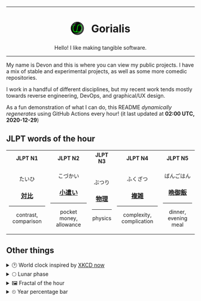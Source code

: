 ***

<h1 align="center">
<sub>
    <img src="readme/resources/avatar.png" height="36">
</sub>
&nbsp;
Gorialis
</h1>
<p align="center">
Hello! I like making tangible software.
</p>

***

My name is Devon and this is where you can view my public projects. I have a mix of stable and experimental projects, as well as some more comedic repositories.

I work in a handful of different disciplines, but my recent work tends mostly towards reverse engineering, DevOps, and graphical/UX design.

As a fun demonstration of what I can do, this README *dynamically regenerates* using GitHub Actions every hour! (it last updated at **02:00 UTC, 2020-12-29**)

<h2>JLPT words of the hour</h2>
<table>
    <tr>
        <th>JLPT N1</th>
        <th>JLPT N2</th>
        <th>JLPT N3</th>
        <th>JLPT N4</th>
        <th>JLPT N5</th>
    </tr>
    <tr>
        <td>
            <p align="center">たいひ</p>
            <h3 align="center"><b><a href="https://jisho.org/search/%E5%AF%BE%E6%AF%94">対比</a></b></h3>
            <hr>
            <p align="center">contrast,<wbr> comparison</p>
        </td>
        <td>
            <p align="center">こづかい</p>
            <h3 align="center"><b><a href="https://jisho.org/search/%E5%B0%8F%E9%81%A3%E3%81%84">小遣い</a></b></h3>
            <hr>
            <p align="center">pocket money,<wbr> allowance</p>
        </td>
        <td>
            <p align="center">ぶつり</p>
            <h3 align="center"><b><a href="https://jisho.org/search/%E7%89%A9%E7%90%86">物理</a></b></h3>
            <hr>
            <p align="center">physics</p>
        </td>
        <td>
            <p align="center">ふくざつ</p>
            <h3 align="center"><b><a href="https://jisho.org/search/%E8%A4%87%E9%9B%91">複雑</a></b></h3>
            <hr>
            <p align="center">complexity,<wbr> complication</p>
        </td>
        <td>
            <p align="center">ばんごはん</p>
            <h3 align="center"><b><a href="https://jisho.org/search/%E6%99%A9%E5%BE%A1%E9%A3%AF">晩御飯</a></b></h3>
            <hr>
            <p align="center">dinner,<wbr> evening meal</p>
        </td>
    </tr>
</table>

<h2>Other things</h2>
<details>
<summary>🕑  World clock inspired by <a href="https://xkcd.com/now">XKCD now</a></summary>

> <img src="generated/now.png" width="512">

</details>
<details>
<summary>🌕 Lunar phase</summary>

The moon is approximately 50.82% through its phase (Full Moon).

</details>
<details>
<summary>&#x1f5bc; Fractal of the hour</summary>

> <img src="generated/fractal.png" width="512">

</details>
<details>
<summary>&#x23f2; Year percentage bar</summary>
<pre><code>2020 [███████████████████▁] 99.20%</code></pre>
</details>
